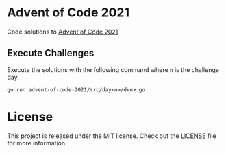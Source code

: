 # Advent of Code 2021

Code solutions to [Advent of Code 2021](https://adventofcode.com/2021)

## Execute Challenges
Execute the solutions with the following command where `n` is the challenge day. 

`go run advent-of-code-2021/src/day<n>/d<n>.go`

# License
This project is released under the MIT license. Check out the [LICENSE](./LICENSE) file for more information.
